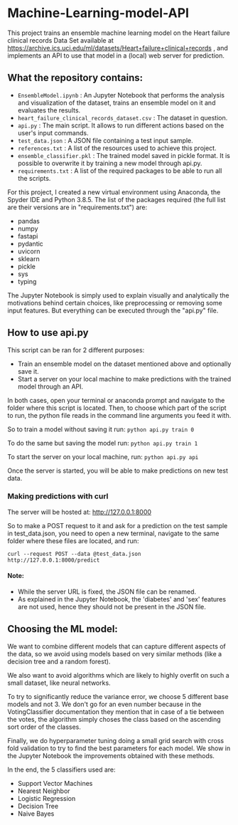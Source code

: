 # Machine-Learning-model-API


This project trains an ensemble machine learning model on the Heart failure clinical records Data Set available at https://archive.ics.uci.edu/ml/datasets/Heart+failure+clinical+records , and implements an API to use that model in a (local) web server for prediction.


## What the repository contains:

* `EnsembleModel.ipynb` : An Jupyter Notebook that performs the analysis and visualization of the dataset, trains an ensemble model on it and evaluates the results.
* `heart_failure_clinical_records_dataset.csv` : The dataset in question.
* `api.py` : The main script. It allows to run different actions based on the user's input commands. 
* `test_data.json` : A JSON file containing a test input sample.
* `references.txt` : A list of the resources used to achieve this project.
* `ensemble_classifier.pkl` : The trained model saved in pickle format. It is possible to overwrite it by training a new model through api.py.
* `requirements.txt` : A list of the required packages to be able to run all the scripts.



For this project, I created a new virtual environment using Anaconda, the Spyder IDE and Python 3.8.5.
The list of the packages required (the full list are their versions are in "requirements.txt") are:
* pandas
* numpy
* fastapi
* pydantic
* uvicorn
* sklearn
* pickle
* sys
* typing


The Jupyter Notebook is simply used to explain visually and analytically the motivations behind certain choices, like preprocessing or removing some input features. But everything can be executed through the "api.py" file.


## How to use api.py

This script can be ran for 2 different purposes:
* Train an ensemble model on the dataset mentioned above and optionally save it.
* Start a server on your local machine to make predictions with the trained model through an API.

In both cases, open your terminal or anaconda prompt and navigate to the folder where this script is located.
Then, to choose which part of the script to run, the python file reads in the command line arguments you feed it with.


So to train a model without saving it run: `python api.py train 0`


To do the same but saving the model run: `python api.py train 1`


To start the server on your local machine, run: `python api.py api`


Once the server is started, you will be able to make predictions on new test data.

### Making predictions with curl

The server will be hosted at: http://127.0.0.1:8000


So to make a POST request to it and ask for a prediction on the test sample in test_data.json, you need to open a new terminal, navigate to the same folder where these files are located, and run: 

`curl --request POST --data @test_data.json http://127.0.0.1:8000/predict`


#### Note:
* While the server URL is fixed, the JSON file can be renamed.
* As explained in the Jupyter Notebook, the 'diabetes' and 'sex' features are not used, hence they should not be present in the JSON file.



## Choosing the ML model:
We want to combine different models that can capture different aspects of the data, so we avoid using models based on very similar methods (like a decision tree and a random forest). 

We also want to avoid algorithms which are likely to highly overfit on such a small dataset, like neural networks.

To try to significantly reduce the variance error, we choose 5 different base models and not 3. We don't go for an even number because in the VotingClassifier documentation they mention that in case of a tie between the votes, the algorithm simply choses the class based on the ascending sort order of the classes.

Finally, we do hyperparameter tuning doing a small grid search with cross fold validation to try to find the best parameters for each model. We show in the Jupyter Notebook the improvements obtained with these methods.

In the end, the 5 classifiers used are:
* Support Vector Machines
* Nearest Neighbor
* Logistic Regression
* Decision Tree
* Naive Bayes
















